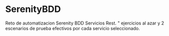 # SerenityBDD
Reto de automatizacion Serenity BDD Servicios Rest.
" ejercicios al azar y 2 escenarios de prueba efectivos por cada servicio seleccionado.
